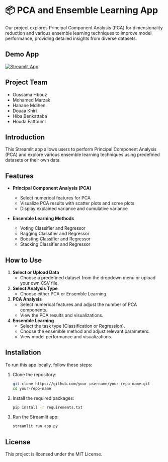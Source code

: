 # 📦 PCA and Ensemble Learning App

Our project explores Principal Component Analysis (PCA) for dimensionality reduction and various ensemble learning techniques to improve model performance, providing detailed insights from diverse datasets.

## Demo App

[![Streamlit App](https://static.streamlit.io/badges/streamlit_badge_black_white.svg)](https://ml-model-builder-template.streamlit.app/)

## Project Team

- Oussama Hbouz
- Mohamed Marzak
- Hanane Mdihen
- Douaa Khiri
- Hiba Benkattaba
- Houda Fattoumi

## Introduction

This Streamlit app allows users to perform Principal Component Analysis (PCA) and explore various ensemble learning techniques using predefined datasets or their own data.

## Features

- **Principal Component Analysis (PCA)**
  - Select numerical features for PCA
  - Visualize PCA results with scatter plots and scree plots
  - Display explained variance and cumulative variance

- **Ensemble Learning Methods**
  - Voting Classifier and Regressor
  - Bagging Classifier and Regressor
  - Boosting Classifier and Regressor
  - Stacking Classifier and Regressor

## How to Use

1. **Select or Upload Data**
   - Choose a predefined dataset from the dropdown menu or upload your own CSV file.
2. **Select Analysis Type**
   - Choose either PCA or Ensemble Learning.
3. **PCA Analysis**
   - Select numerical features and adjust the number of PCA components.
   - View the PCA results and visualizations.
4. **Ensemble Learning**
   - Select the task type (Classification or Regression).
   - Choose the ensemble method and adjust relevant parameters.
   - View model performance and visualizations.

## Installation

To run this app locally, follow these steps:

1. Clone the repository:
   ```bash
   git clone https://github.com/your-username/your-repo-name.git
   cd your-repo-name
2. Install the required packages:
     ```bash
     pip install -r requirements.txt
3. Run the Streamlit app:
    ```bash
    streamlit run app.py

## License
This project is licensed under the MIT License.